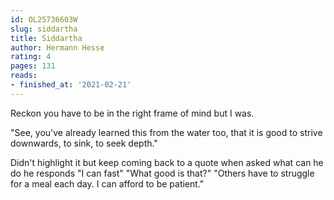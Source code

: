 ```yaml
---
id: OL25736603W
slug: siddartha
title: Siddartha
author: Hermann Hesse
rating: 4
pages: 131
reads:
- finished_at: '2021-02-21'
---
```

Reckon you have to be in the right frame of mind but I was.

"See, you've already learned this from the water too, that it is good to strive downwards, to sink, to seek depth."

Didn't highlight it but keep coming back to a quote when asked what can he do he responds "I can fast" "What good is that?" "Others have to struggle for a meal each day. I can afford to be patient."
